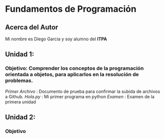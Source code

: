 # Fundamentos de Programación

## Acerca del Autor
Mi nombre es Diego Garcia y soy alumno del **ITPA**



## Unidad 1:
### Objetivo: Comprender los conceptos de la programación orientada a objetos, para aplicarlos en la resolución de problemas.
*Primer Archivo* : Documento de prueba para confirmar la subida de archivos a Github.
*Hola.py* : Mi primer programa en python
*Examen* : Examen de la primera unidad

## Unidad 2: 
### Objetivo 